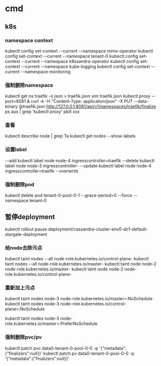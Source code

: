 
# cmd

## k8s

### namespace context

kubectl config set-context --current --namespace minio-operator
kubectl config set-context --current --namespace tenant-0
kubectl config set-context --current --namespace k8ssandra-operator
kubectl config set-context --current --namespace kube-logging
kubectl config set-context --current --namespace monitoring


### 强制删除namespace


kubectl get ns traefik -o json > traefik.json
vim traefik.json 
kubectl proxy --port=8081 &
curl -k -H "Content-Type: application/json" -X PUT --data-binary @traefik.json http://127.0.0.1:8081/api/v1/namespaces/traefik/finalize
ps aux | grep 'kubectl proxy'
pkill xxx


### 查看

kubectl  describe  node | grep Ta
kubectl get nodes  --show-labels

### 设置label

--add
kubectl label node node-4 ingresscontroller=traefik
--delete
kubectl label node node-3 ingresscontroller-
--update 
kubectl label node node-4 ingresscontroller=traefik --overwrite

### 强制删除pod
kubectl delete pod tenant-0-pool-0-1  --grace-period=0 --force --namespace tenant-0

## 暂停deployment

kubectl rollout pause deployment/cassandra-cluster-env0-dc1-default-stargate-deployment

### 给node去除污点

kubectl taint nodes --all node-role.kubernetes.io/control-plane- 
kubectl taint nodes --all node-role.kubernetes.io/master-
kubectl taint node node-2 node-role.kubernetes.io/master-
kubectl taint node node-2 node-role.kubernetes.io/control-plane-

### 重新加上污点

kubectl taint nodes node-3 node-role.kubernetes.io/master=:NoSchedule
kubectl taint nodes node-3 node-role.kubernetes.io/control-plane=:NoSchedule

kubectl taint nodes node-3 node-role.kubernetes.io/master=:PreferNoSchedule

### 强制删除pvc/pv

kubectl patch pvc data0-tenant-0-pool-0-0 -p '{"metadata":{"finalizers":null}}'
kubectl patch pv data0-tenant-0-pool-0-0 -p '{"metadata":{"finalizers":null}}'






